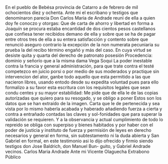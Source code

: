 En el pueblo de Bebésa provincia de Catarro a de febrero de mil ochocientos diez y ochenta. Ante mi el escribano y testigos que denominaron parecia Don Carlos Maria de Andrade reuni
de ella a quien doy fe conoczo y otorgas: Que de carta de ahorro y libertad en forma a Joaquín se procura estaba encantidad de dos cientos pesos castellanos que confiesa tener recibidos demano de ella y sobre que se ha de pagar entre otros tres
de ella a su entera satisfacción y contento sobre que renunció
aseguro contrario la excepción de la non numerata pecuniaria su
prueba la del recibo término engañó y más del caso. En cuya
virtud se desiste quita y quarta del derecho de patronato posesión
Procedencia: dominio y señorío que a la misma dama Vega Soqui
La poder inestable contra la francia y general administración, para que trate contra el testé competezco en juicio porsi o por medio de sus moderados y practique sin intervencion del ator, ganbe todo aquello que esta permitido a las que nacieron libres, usando
entodo desde su expedita voluntad pues para ello formalizo a
su favor esta escritura con los requisitos legales que sean condu
centes y su mayor estabilidad: Me pide que de ella le de las copias
autorizadas que quiero para su resogado, y se obligo a poner
Estos son los datos que se han extraído de la imagen.
Carta que le de pertenecida y sea vista por lo mismo haberla
acabada y haberado añadiendo fuerza a cierta y contra a
entrañado contadas las claves y sol-fonidades que
para superar la validación se requieren. Y a la observancia
y actual cumplimiento de todo lo repreido se obliga con superpiso y bienes habitados y por haber con el poder de justicia y instituto de fuerza y permisión de leyes en derecho necesarios y general en forma, sin subtestamento ni la duda abierta y
San Gabriel en formal, en este testimonio asi lo dijo ofrecido y firmio siendo testigos don Jose Baldrich, don Manuel Bun- guito, y Gabriel Andrade vecinos. Carlos Maria Andrade
Ante mi Vicente Olaguecha
Extrabono Público